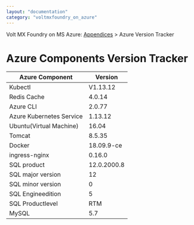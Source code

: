 ```yaml
---
layout: "documentation"
category: "voltmxfoundry_on_azure"
---
```

                           

Volt MX  Foundry on MS Azure: [Appendices](Appendices.html#appendices) > Azure Version Tracker

Azure Components Version Tracker
================================

  
| Azure Component | Version |
| --- | --- |
| Kubectl | V1.13.12 |
| Redis Cache | 4.0.14 |
| Azure CLI | 2.0.77 |
| Azure Kubernetes Service | 1.13.12 |
| Ubuntu(Virtual Machine) | 16.04 |
| Tomcat | 8.5.35 |
| Docker | 18.09.9-ce |
| ingress-nginx | 0.16.0 |
| SQL product | 12.0.2000.8 |
| SQL major version | 12 |
| SQL minor version | 0 |
| SQL Engineedition | 5 |
| SQL Productlevel | RTM |
| MySQL | 5.7 |
